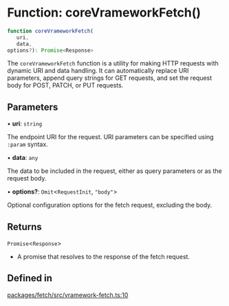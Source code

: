 # Function: coreVrameworkFetch()

```ts
function coreVrameworkFetch(
   uri, 
   data, 
options?): Promise<Response>
```

The `coreVrameworkFetch` function is a utility for making HTTP requests with dynamic URI and data handling.
It can automatically replace URI parameters, append query strings for GET requests, and set the request body for POST, PATCH, or PUT requests.

## Parameters

• **uri**: `string`

The endpoint URI for the request. URI parameters can be specified using `:param` syntax.

• **data**: `any`

The data to be included in the request, either as query parameters or as the request body.

• **options?**: `Omit`\<`RequestInit`, `"body"`\>

Optional configuration options for the fetch request, excluding the body.

## Returns

`Promise`\<`Response`\>

- A promise that resolves to the response of the fetch request.

## Defined in

[packages/fetch/src/vramework-fetch.ts:10](https://github.com/vramework/vramework/blob/725723db2d3435e2df2b809e6609ff26f8be368c/packages/fetch/src/vramework-fetch.ts#L10)
